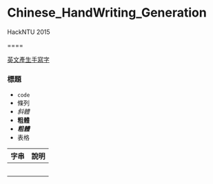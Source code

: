 # Chinese_HandWriting_Generation
HackNTU 2015

====

[英文產生手寫字](http://www.cs.toronto.edu/~graves/handwriting.html)

### 標題
- `code`
- 條列
- *斜體*
- **粗體**
- ***粗體***
- 表格

|   字串  |    說明    |
|:-------:|:-----------|
|   |  |
|       |  |
|   |  |
|       |  |
|  |  |
